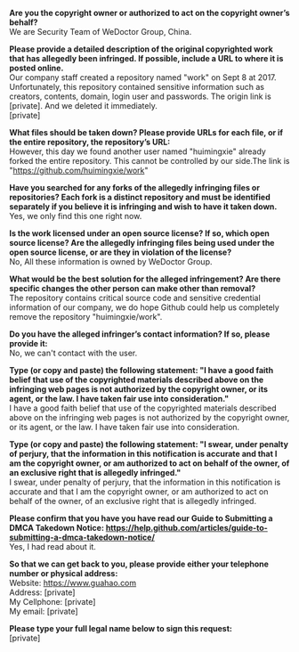 **Are you the copyright owner or authorized to act on the copyright owner’s behalf?**  
We are Security Team of WeDoctor Group, China.

**Please provide a detailed description of the original copyrighted work that has allegedly been infringed. If possible, include a URL to where it is posted online.**  
Our company staff created a repository named "work" on Sept 8 at 2017. Unfortunately, this repository contained sensitive information such as creators, contents, domain, login user and passwords. The origin link is [private]. And we deleted it immediately.  
[private]

**What files should be taken down? Please provide URLs for each file, or if the entire repository, the repository’s URL:**  
However, this day we found another user named "huimingxie" already forked the entire repository. This cannot be controlled by our side.The link is "https://github.com/huimingxie/work"

**Have you searched for any forks of the allegedly infringing files or repositories? Each fork is a distinct repository and must be identified separately if you believe it is infringing and wish to have it taken down.**  
Yes, we only find this one right now.

**Is the work licensed under an open source license? If so, which open source license? Are the allegedly infringing files being used under the open source license, or are they in violation of the license?**  
No, All these information is owned by WeDoctor Group.

**What would be the best solution for the alleged infringement? Are there specific changes the other person can make other than removal?**  
The repository contains critical source code and sensitive credential information of our company, we do hope Github could help us completely remove the repository "huimingxie/work".

**Do you have the alleged infringer’s contact information? If so, please provide it:**  
No, we can't contact with the user.

**Type (or copy and paste) the following statement: "I have a good faith belief that use of the copyrighted materials described above on the infringing web pages is not authorized by the copyright owner, or its agent, or the law. I have taken fair use into consideration."**  
I have a good faith belief that use of the copyrighted materials described above on the infringing web pages is not authorized by the copyright owner, or its agent, or the law. I have taken fair use into consideration.

**Type (or copy and paste) the following statement: "I swear, under penalty of perjury, that the information in this notification is accurate and that I am the copyright owner, or am authorized to act on behalf of the owner, of an exclusive right that is allegedly infringed."**  
I swear, under penalty of perjury, that the information in this notification is accurate and that I am the copyright owner, or am authorized to act on behalf of the owner, of an exclusive right that is allegedly infringed.

**Please confirm that you have you have read our Guide to Submitting a DMCA Takedown Notice: https://help.github.com/articles/guide-to-submitting-a-dmca-takedown-notice/**  
Yes, I had read about it.

**So that we can get back to you, please provide either your telephone number or physical address:**  
Website: https://www.guahao.com  
Address: [private]  
My Cellphone: [private]  
My email: [private]

**Please type your full legal name below to sign this request:**  
[private]
